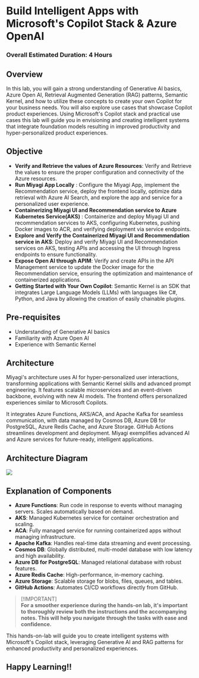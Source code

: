 # Build Intelligent Apps with Microsoft's Copilot Stack & Azure OpenAI

### Overall Estimated Duration: 4 Hours

## Overview

In this lab, you will gain a strong understanding of Generative AI basics, Azure Open AI, Retrieval Augmented Generation (RAG) patterns, Semantic Kernel, and how to utilize these concepts to create your own Copilot for your business needs. You will also explore use cases that showcase Copilot product experiences. Using Microsoft's Copilot stack and practical use cases this lab will guide you in envisioning and creating intelligent systems that integrate foundation models resulting in improved productivity and hyper-personalized product experiences. 

## Objective

- **Verify and Retrieve the values of Azure Resources**: Verify and Retrieve the values to ensure the proper configuration and connectivity of the Azure resources.
- **Run Miyagi App Locally** : Configure the Miyagi App, implement the Recommendation service, deploy the frontend locally, optimize data retrieval with Azure AI Search, and explore the app and service for a personalized user experience.
- **Containerizing Miyagi UI and Recommendation service to Azure Kubernetes Service(AKS)** : Containerize and deploy Miyagi UI and recommendation services to AKS, configuring Kubernetes, pushing Docker images to ACR, and verifying deployment via service endpoints.
- **Explore and Verify the Containerized Miyagi UI and Recommendation service in AKS**: Deploy and verify Miyagi UI and Recommendation services on AKS, testing APIs and accessing the UI through Ingress endpoints to ensure functionality.
- **Expose Open AI through APIM**: Verify and create APIs in the API Management service to update the Docker image for the Recommendation service, ensuring the optimization and maintenance of containerized applications.
- **Getting Started with Your Own Copilot**: Semantic Kernel is an SDK that integrates Large Language Models (LLMs) with languages like C#, Python, and Java by allowing the creation of easily chainable plugins.
  
## Pre-requisites

- Understanding of Generative AI basics
- Familiarity with Azure Open AI
- Experience with Semantic Kernel

## Architecture

Miyagi's architecture uses AI for hyper-personalized user interactions, transforming applications with Semantic Kernel skills and advanced prompt engineering. It features scalable microservices and an event-driven backbone, evolving with new AI models. The frontend offers personalized experiences similar to Microsoft Copilots.

It integrates Azure Functions, AKS/ACA, and Apache Kafka for seamless communication, with data managed by Cosmos DB, Azure DB for PostgreSQL, Azure Redis Cache, and Azure Storage. GitHub Actions streamlines development and deployment. Miyagi exemplifies advanced AI and Azure services for future-ready, intelligent applications.

## Architecture Diagram

   ![](https://github.com/CloudLabsAI-Azure/miyagi/blob/main/docs/Lab-Scenario-Preview/sk-memory-orchestration.png)

## Explanation of Components

- **Azure Functions**: Run code in response to events without managing servers. Scales automatically based on demand.
- **AKS**: Managed Kubernetes service for container orchestration and scaling.
- **ACA**: Fully managed service for running containerized apps without managing infrastructure.
- **Apache Kafka**: Handles real-time data streaming and event processing.
- **Cosmos DB**: Globally distributed, multi-model database with low latency and high availability.
- **Azure DB for PostgreSQL**: Managed relational database with robust features.
- **Azure Redis Cache**: High-performance, in-memory caching.
- **Azure Storage**: Scalable storage for blobs, files, queues, and tables.
- **GitHub Actions**: Automates CI/CD workflows directly from GitHub.

> [!IMPORTANT]<br>
> **For a smoother experience during the hands-on lab, it's important to thoroughly review both the instructions and the accompanying notes. This will help you navigate through the tasks with ease and confidence.**

This hands-on-lab will guide you to create intelligent systems with Microsoft's Copilot stack, leveraging Generative AI and RAG patterns for enhanced productivity and personalized experiences.

## Happy Learning!!
